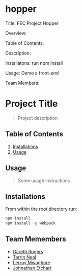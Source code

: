 # hopper

Title: FEC Project Hopper

Overview:

Table of Contents:

Description:

Installatons: run npm install

Usage: Demo a front-end

Team Members:

# Project Title

> Project description

## Table of Contents

1. [Installations](#installations)
1. [Usage](#Usage)

## Usage

> Some usage instructions

## Installations

From within the root directory run:

```sh
npm install
npm install -g webpack
```

## Team Memembers
  - [Gareth Rogers](https://github.com/garethdavisrogers)
  - [Tarrin Neal](https://github.com/tarrinneal)
  - [Lerroy Mwaghore](https://github.com/lmwaghore)
  - [Johnathan Etchart](https://github.com/johnathanetchart)




